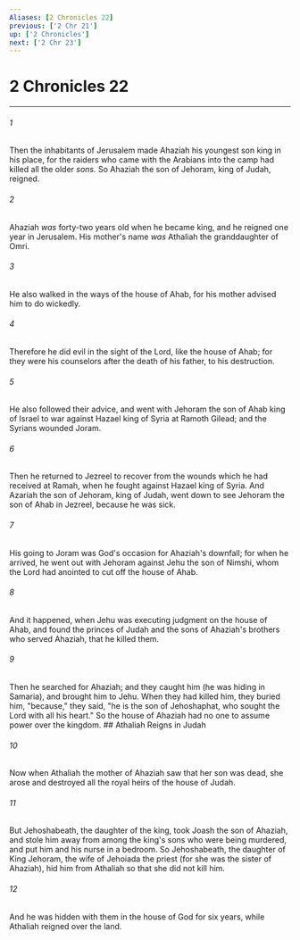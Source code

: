 ```yaml
---
Aliases: [2 Chronicles 22]
previous: ['2 Chr 21']
up: ['2 Chronicles']
next: ['2 Chr 23']
---
```

# 2 Chronicles 22

***


###### 1 
Then the inhabitants of Jerusalem made Ahaziah his youngest son king in his place, for the raiders who came with the Arabians into the camp had killed all the older _sons._ So Ahaziah the son of Jehoram, king of Judah, reigned. 

###### 2 
Ahaziah _was_ forty-two years old when he became king, and he reigned one year in Jerusalem. His mother's name _was_ Athaliah the granddaughter of Omri. 

###### 3 
He also walked in the ways of the house of Ahab, for his mother advised him to do wickedly. 

###### 4 
Therefore he did evil in the sight of the Lord, like the house of Ahab; for they were his counselors after the death of his father, to his destruction. 

###### 5 
He also followed their advice, and went with Jehoram the son of Ahab king of Israel to war against Hazael king of Syria at Ramoth Gilead; and the Syrians wounded Joram. 

###### 6 
Then he returned to Jezreel to recover from the wounds which he had received at Ramah, when he fought against Hazael king of Syria. And Azariah the son of Jehoram, king of Judah, went down to see Jehoram the son of Ahab in Jezreel, because he was sick. 

###### 7 
His going to Joram was God's occasion for Ahaziah's downfall; for when he arrived, he went out with Jehoram against Jehu the son of Nimshi, whom the Lord had anointed to cut off the house of Ahab. 

###### 8 
And it happened, when Jehu was executing judgment on the house of Ahab, and found the princes of Judah and the sons of Ahaziah's brothers who served Ahaziah, that he killed them. 

###### 9 
Then he searched for Ahaziah; and they caught him (he was hiding in Samaria), and brought him to Jehu. When they had killed him, they buried him, "because," they said, "he is the son of Jehoshaphat, who sought the Lord with all his heart." So the house of Ahaziah had no one to assume power over the kingdom. ## Athaliah Reigns in Judah 

###### 10 
Now when Athaliah the mother of Ahaziah saw that her son was dead, she arose and destroyed all the royal heirs of the house of Judah. 

###### 11 
But Jehoshabeath, the daughter of the king, took Joash the son of Ahaziah, and stole him away from among the king's sons who were being murdered, and put him and his nurse in a bedroom. So Jehoshabeath, the daughter of King Jehoram, the wife of Jehoiada the priest (for she was the sister of Ahaziah), hid him from Athaliah so that she did not kill him. 

###### 12 
And he was hidden with them in the house of God for six years, while Athaliah reigned over the land.
